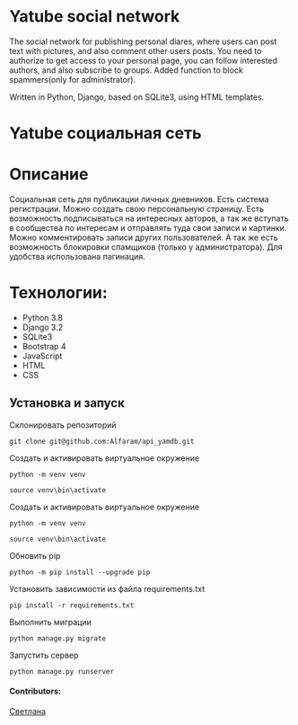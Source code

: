 # Yatube social network

The social network for publishing personal diares, where users can post text with pictures, and also comment other users posts. You need to authorize to get access to your personal page, you can follow interested authors, and also subscribe to groups. Added function to block spammers(only for administrator).

Written in Python, Django, based on SQLite3, using HTML templates.

# Yatube социальная сеть

# Описание

Социальная сеть для публикации личных дневников. Есть система регистрации. Можно создать свою персональную страницу. Есть возможность подписываться на интересных авторов, а так же вступать в сообщества по интересам и отправлять туда свои записи и картинки. Можно комментировать записи других пользователей. А так же есть возможность блокировки спамщиков (только у администратора). Для удобства использована пагинация. 

# Технологии:

- Python 3.8
- Django 3.2
- SQLite3
- Bootstrap 4
- JavaScript
- HTML
- CSS

## Установка и запуск

Склонировать репозиторий

    git clone git@github.com:Alfaram/api_yamdb.git

Создать и активировать виртуальное окружение
    
    python -m venv venv
    
    source venv\bin\activate

Создать и активировать виртуальное окружение
    
    python -m venv venv
    
    source venv\bin\activate

Обновить pip
    
    python -m pip install --upgrade pip

Установить зависимости из файла requirements.txt

    pip install -r requirements.txt

Выполнить миграции

    python manage.py migrate

Запустить сервер

    python manage.py runserver
 
 #### Contributors:

[Светлана](https://github.com/lanazzk)
